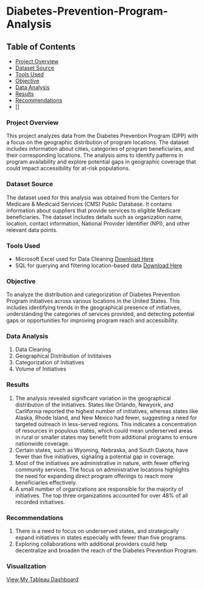 # Diabetes-Prevention-Program-Analysis

## Table of Contents
- [Project Overview](#project-overview)
- [Dataset Source](#dataset-source)
- [Tools Used](#tools-used)
- [Objective](#objective)
- [Data Analysis](#data-analysis)
- [Results](#results)
- [Recommendations](#recommendations)
- []

### Project Overview

This project analyzes data from the Diabetes Prevention Program (DPP) with a focus on the geographic distribution of program locations. The dataset includes information about cities, categories of program beneficiaries, and their corresponding locations. The analysis aims to identify patterns in program availability and explore potential gaps in geographic coverage that could impact accessibility for at-risk populations.

### Dataset Source

The dataset used for this analysis was obtained from the Centers for Medicare & Medicaid Services (CMS) Public Database. It contains information about suppliers that provide services to eligible Medicare beneficiaries. The dataset includes details such as organization name, location, contact information, National Provider Identifier (NPI), and other relevant data points.

### Tools Used

- Microsoft Excel used for Data Cleaning [Download Here](https://microsoft.com)
- SQL for querying and filtering location-based data [Download Here](https://sqliteonline.com)

### Objective
To analyze the distribution and categorization of Diabetes Prevention Program initiatives across various locations in the United States. This includes identifying trends in the geographical presence of initiatives, understanding the categories of services provided, and detecting potential gaps or opportunities for improving program reach and accessibility.

### Data Analysis
1. Data Cleaning
2. Geographical Distribution of Inititaives
3. Categorization of Initiatives
4. Volume of Initiatives

### Results
1. The analysis revealed significant variation in the geographical distribution of the initiatives. States like Orlando, Newyork, and Carlifornia reported the highest number of initiatives, whereas states like Alaska, Rhode Island, and New Mexico had fewer, suggesting a need for targeted outreach in less-served regions. This indicates a concentration of resources in populous states, which could mean underserved areas in rural or smaller states may benefit from additional programs to ensure nationwide coverage.
2. Certain states, such as Wyoming, Nebraska, and South Dakota, have fewer than five initiatives, signaling a potential gap in coverage.
3. Most of the initiatives are administrative in nature, with fewer offering community services. The focus on administrative locations highlights the need for expanding direct program offerings to reach more beneficiaries effectively.
4. A small number of organizations are responsible for the majority of initiatives. The top three organizations accounted for over 48% of all recorded initiatives.
   
### Recommendations
1. There is a need to focus on underserved states, and strategically expand initiatives in states especially with fewer than five programs.
2. Exploring collaborations with additional providers could help decentralize and broaden the reach of the Diabetes Prevention Program.

### Visualization
[View My Tableau Dashboard](https://public.tableau.com/views/DiabetesPreventionProgramAnalysis/Dashboard1?:language=en-US&:sid=&:redirect=auth&:display_count=n&:origin=viz_share_link)
   
   

